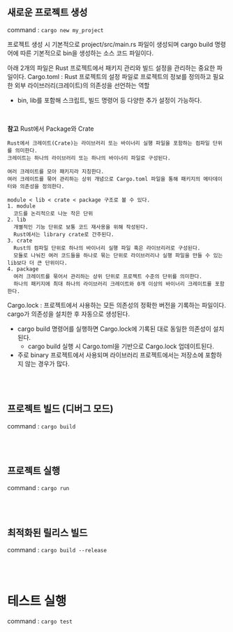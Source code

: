 ## 새로운 프로젝트 생성
command : `cargo new my_project`

프로젝트 생성 시 기본적으로 project/src/main.rs 파일이 생성되며 cargo build 명령어에 따른 기본적으로 bin을 생성하는 소스 코드 파일이다.<br>

아래 2개의 파일은 Rust 프로젝트에서 패키지 관리와 빌드 설정을 관리하는 중요한 파일이다.
Cargo.toml : Rust 프로젝트의 설정 파일로 프로젝트의 정보를 정의하고 필요한 외부 라이브러리(크레이트)의 의존성을 선언하는 역할 
  - bin, lib를 포함해 스크립트, 빌드 명령어 등 다양한 추가 설정이 가능하다. 
  <br>

**참고** 
Rust에서 Package와 Crate
```
Rust에서 크레이트(Crate)는 라이브러리 또는 바이너리 실행 파일을 포함하는 컴파일 단위를 의미한다.
크레이트는 하나의 라이브러리 또는 하나의 바이너리 파일로 구성된다.

여러 크레이트를 모아 패키지라 지칭한다.
여러 크레이트를 묶어 관리하는 상위 개념으로 Cargo.toml 파일을 통해 패키지의 메타데이터와 의존성을 정의한다.

module < lib < crate < package 구조로 볼 수 있다.
1. module
  코드를 논리적으로 나눈 작은 단위
2. lib
  개별적인 기능 단위로 보통 코드 재사용을 위해 작성된다.
  Rust에서는 library crate로 간주된다.
3. crate
  Rust의 컴파일 단위로 하나의 바이너리 실행 파일 혹은 라이브리러로 구성된다.
  모듈로 나눠진 여러 코드들을 하나로 묶는 단위로 라이브러리나 실행 파일을 만들 수 있는 lib보다 더 큰 단위이다.
4. package
  여러 크레이트를 묶어서 관리하는 상위 단위로 프로젝트 수준의 단위를 의미한다.
  하나의 패키지에 최대 하나의 라이브러리 크레이트와 0개 이상의 바이너리 크레이트를 포함한다.
```


Cargo.lock : 프로젝트에서 사용하는 모든 의존성의 정확한 버전을 기록하는 파일이다. cargo가 의존성을 설치한 후 자동으로 생성된다.
  - cargo build 명령어를 실행하면 Cargo.lock에 기록된 대로 동일한 의존성이 설치된다.
    - cargo build 실행 시 Cargo.toml을 기반으로 Cargo.lock 업데이트된다.
  - 주로 binary 프로젝트에서 사용되며 라이브러리 프로젝트에서는 저장소에 포함하지 않는 경우가 많다.

<br><br>

## 프로젝트 빌드 (디버그 모드)
command : `cargo build`

<br><br>

## 프로젝트 실행
command : `cargo run`

<br><br>

## 최적화된 릴리스 빌드
command : `cargo build --release`

<br><br>

# 테스트 실행
command : `cargo test`
